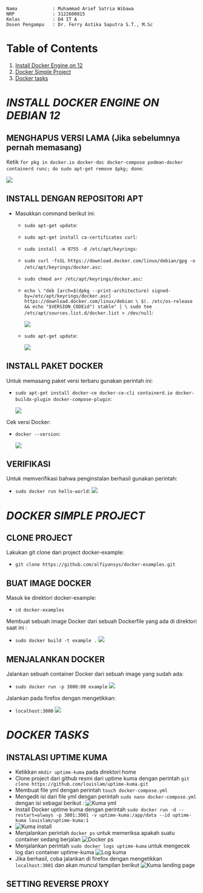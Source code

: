 ```copy code 
Nama             : Muhammad Arief Satria Wibawa
NRP              : 3122600015
Kelas            : D4 IT A
Dosen Pengampu   : Dr. Ferry Astika Saputra S.T., M.Sc
```

# Table of Contents
1. [Install Docker Engine on 12](#installDocker)
2. [Docker Simple Project](#dockerSimple)
3. [Docker tasks](#DockerTasks)

# _INSTALL DOCKER ENGINE ON DEBIAN 12_ <a id="installDocker"></a>

## MENGHAPUS VERSI LAMA (Jika sebelumnya pernah memasang)

Ketik `for pkg in docker.io docker-doc docker-compose podman-docker containerd runc; do sudo apt-get remove $pkg; done`:
  
  ![](assets/docker1.png)

## INSTALL DENGAN REPOSITORI APT

- Masukkan command berikut ini:
  - `sudo apt-get update`:
  - `sudo apt-get install ca-certificates curl`:
  - `sudo install -m 0755 -d /etc/apt/keyrings`:
  - `sudo curl -fsSL https://download.docker.com/linux/debian/gpg -o /etc/apt/keyrings/docker.asc`:
  - `sudo chmod a+r /etc/apt/keyrings/docker.asc`:
  - `echo \
  "deb [arch=$(dpkg --print-architecture) signed-by=/etc/apt/keyrings/docker.asc] https://download.docker.com/linux/debian \
  $(. /etc/os-release && echo "$VERSION_CODEid") stable" | \
  sudo tee /etc/apt/sources.list.d/docker.list > /dev/null`:

      ![](assets/docker2.png)
  - `sudo apt-get update`:
    
      ![](assets/dockera.png)
  
## INSTALL PAKET DOCKER

Untuk memasang paket versi terbaru gunakan perintah ini:
  - `sudo apt-get install docker-ce docker-ce-cli containerd.io docker-buildx-plugin docker-compose-plugin`:
    
      ![](assets/docker3.png)
    
Cek versi Docker:
  - `docker --version`:
    
      ![](assets/dockerb.png)

## VERIFIKASI

Untuk memverifikasi bahwa penginstalan berhasil gunakan perintah:
  - `sudo docker run hello-world`:
    ![](assets/dockerc.png)


# _DOCKER SIMPLE PROJECT_ <a id="dockerSimple"></a>

## CLONE PROJECT

Lakukan git clone dari project docker-example: 
  - `git clone https://github.com/alfiyansys/docker-examples.git`
  
## BUAT IMAGE DOCKER

Masuk ke direktori docker-example: 
- `cd docker-examples`

Membuat sebuah image Docker dari sebuah Dockerfile yang ada di direktori saat ini : 
- `sudo docker build -t example .`
    ![](assets/docktest-1.png)

## MENJALANKAN DOCKER

Jalankan sebuah container Docker dari sebuah image yang sudah ada: 
- `sudo docker run -p 3000:80 example`
    ![](assets/docktest2.png)
    
Jalankan pada firefox dengan mengetikkan: 
- `localhost:3000`
    ![](assets/docktest3.png)

# _DOCKER TASKS_ <a id="dockerTasks"></a>
## INSTALASI UPTIME KUMA
- Ketikkan `mkdir uptime-kuma` pada direktori home
- Clone project dari github resmi dari uptime kuma dengan perintah `git clone https://github.com/louislam/uptime-kuma.git`
- Membuat file yml dengan perintah `touch docker-compose.yml`
- Mengedit isi dari file yml dengan perintah `sudo nano docker-compose.yml` dengan isi sebagai berikut : 
![Kuma yml](assets/yamlFile.png)
- Install Docker uptime kuma dengan perintah `sudo docker run -d --restart=always -p 3001:3001 -v uptime-kuma:/app/data --id uptime-kuma louislam/uptime-kuma:1`
- ![Kuma install](assets/installKuma.jpg)
- Menjalankan perintah `docker ps` untuk memeriksa apakah suatu container sedang berjalan
![Docker ps](assets/dockerPs.jpg)
- Menjalankan perintah `sudo docker logs uptime-kuma` untuk mengecek log dari container uptime-kuma
![Log kuma](assets/logsKuma.jpg)
- Jika berhasil, coba jalankan di firefox dengan mengetikkan `localhost:3001` dan akan muncul tampilan berikut
![Kuma landing page](assets/kumaLanding.jpg)

## SETTING REVERSE PROXY 